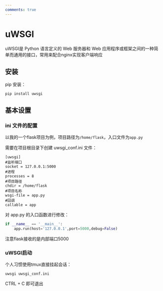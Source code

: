 ```yaml
---
comments: true
---
```


# uWSGI

uWSGI是 Python 语言定义的 Web 服务器和 Web 应用程序或框架之间的一种简单而通用的接口，常用来配合nginx实现客户端响应

## 安装

pip 安装：

```shell
pip install uwsgi
```

## 基本设置

### ini 文件的配置

以我的一个flask项目为例，项目路径为`/home/flask`，入口文件为`app.py`

需要在项目根目录下创建 uwsgi_conf.ini 文件：

```
[uwsgi]
#监听端口
socket = 127.0.0.1:5000
#进程
processes = 8
#项目路径
chdir = /home/flask
#项目名称
wsgi-file = app.py
#回调
callable = app
```

对 app.py 的入口函数进行修改：

```python
if __name__ == '__main__':
    app.run(host='127.0.0.1',port=5000,debug=False)
```

注意flask接收的是内部端口5000

### uWSGI启动

个人习惯使用tmux直接挂起会话：

```shell
uwsgi uwsgi_conf.ini
```

CTRL + C 即可退出